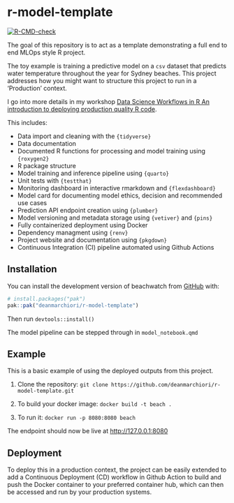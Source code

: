 
<!-- README.md is generated from README.Rmd. Please edit that file -->

# r-model-template

<!-- badges: start -->

[![R-CMD-check](https://github.com/deanmarchiori/r-model-template/actions/workflows/R-CMD-check.yaml/badge.svg)](https://github.com/deanmarchiori/r-model-template/actions/workflows/R-CMD-check.yaml)
<!-- badges: end -->

The goal of this repository is to act as a template demonstrating a full
end to end MLOps style R project.

The toy example is training a predictive model on a `csv` dataset that
predicts water temperature throughout the year for Sydney beaches. This
project addresses how you might want to structure this project to run in
a ‘Production’ context.

I go into more details in my workshop [Data Science Workflows in R An
introduction to deploying production quality R
code](https://datasciworkflows.netlify.app/).

This includes:

- Data import and cleaning with the `{tidyverse}`
- Data documentation  
- Documented R functions for processing and model training using
  `{roxygen2}`
- R package structure  
- Model training and inference pipeline using `{quarto}`
- Unit tests with `{testthat}`  
- Monitoring dashboard in interactive rmarkdown and `{flexdashboard}`
- Model card for documenting model ethics, decision and recommended use
  cases  
- Prediction API endpoint creation using `{plumber}`
- Model versioning and metadata storage using `{vetiver}` and `{pins}`  
- Fully containerized deployment using Docker
- Dependency managment using `{renv}`
- Project website and documentation using `{pkgdown}`  
- Continuous Integration (CI) pipeline automated using Github Actions

## Installation

You can install the development version of beachwatch from
[GitHub](https://github.com/) with:

``` r
# install.packages("pak")
pak::pak("deanmarchiori/r-model-template")
```

Then run `devtools::install()`

The model pipeline can be stepped through in `model_notebook.qmd`

## Example

This is a basic example of using the deployed outputs from this project.

1.  Clone the repository:
    `git clone https://github.com/deanmarchiori/r-model-template.git`

2.  To build your docker image: `docker build -t beach .`

3.  To run it: `docker run -p 8080:8080 beach`

The endpoint should now be live at <http://127.0.0.1:8080>

## Deployment

To deploy this in a production context, the project can be easily
extended to add a Continuous Deployment (CD) workflow in Github Action
to build and push the Docker container to your preferred container hub,
which can then be accessed and run by your production systems.
